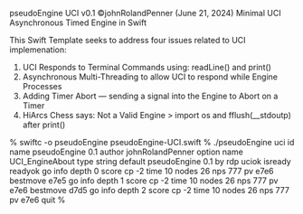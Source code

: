 pseudoEngine UCI v0.1 ©johnRolandPenner (June 21, 2024)
Minimal UCI Asynchronous Timed Engine in Swift

This Swift Template seeks to address four issues related to UCI implemenation: 
1) UCI Responds to Terminal Commands using: readLine() and print()
2) Asynchronous Multi-Threading to allow UCI to respond while Engine Processes
3) Adding Timer Abort — sending a signal into the Engine to Abort on a Timer
4) HiArcs Chess says: Not a Valid Engine > import os and fflush(__stdoutp) after print()

% swiftc -o pseudoEngine pseudoEngine-UCI.swift
% ./pseudoEngine
uci
id name pseudoEngine 0.1
author johnRolandPenner
option name UCI_EngineAbout type string default pseudoEngine 0.1 by rdp
uciok
isready
readyok
go
info depth 0 score cp -2 time 10 nodes 26 nps 777 pv e7e6
bestmove e7e5
go
info depth 1 score cp -2 time 10 nodes 26 nps 777 pv e7e6
bestmove d7d5
go
info depth 2 score cp -2 time 10 nodes 26 nps 777 pv e7e6
quit
% 

